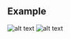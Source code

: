 <!-- 
This README describes the package. If you publish this package to pub.dev,
this README's contents appear on the landing page for your package.

For information about how to write a good package README, see the guide for
[writing package pages](https://dart.dev/guides/libraries/writing-package-pages). 

For general information about developing packages, see the Dart guide for
[creating packages](https://dart.dev/guides/libraries/create-library-packages)
and the Flutter guide for
[developing packages and plugins](https://flutter.dev/developing-packages). 
-->
## Example


![alt text](https://github.com/patric3s/statistical_graphs/blob/v1.0.1/assets/script_vertical_bar.png) ![alt text](https://github.com/patric3s/statistical_graphs/blob/v1.0.1/assets/vertical_bar.jpg)



